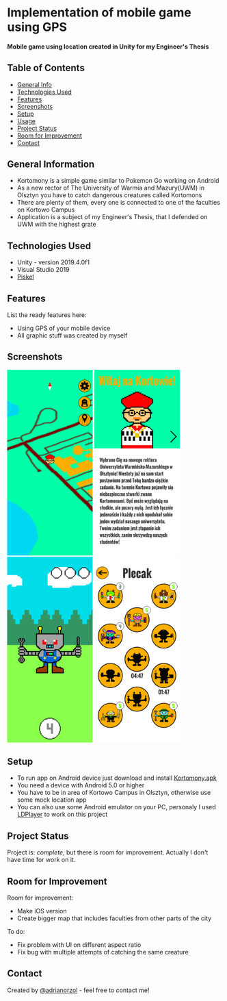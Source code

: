 # Implementation of mobile game using GPS
#### Mobile game using location  created in Unity for my Engineer's Thesis

## Table of Contents
* [General Info](#general-information)
* [Technologies Used](#technologies-used)
* [Features](#features)
* [Screenshots](#screenshots)
* [Setup](#setup)
* [Usage](#usage)
* [Project Status](#project-status)
* [Room for Improvement](#room-for-improvement)
* [Contact](#contact)


## General Information
- Kortomony is a simple game similar to Pokemon Go working on Android
- As a new rector of The University of Warmia and Mazury(UWM) in Olsztyn you have to catch dangerous creatures called Kortomons
- There are plenty of them, every one is connected to one of the faculties on Kortowo Campus
- Application is a subject of my Engineer's Thesis, that I defended on UWM with the highest grate


## Technologies Used
- Unity - version 2019.4.0f1
- Visual Studio 2019
- [Piskel](https://www.piskelapp.com/)


## Features
List the ready features here:
- Using GPS of your mobile device
- All graphic stuff was created by myself


## Screenshots
<p>
<img src="./screenshots/ekranGlowny1.png" alt="main screen" width="200"/>
<img src="./screenshots/ekranStartowy1.png" alt="startign screen" width="200"/>
<img src="./screenshots/lapanie.png" alt="catching a Kortomon" width="200"/>
<img src="./screenshots/plecak.png" alt="your collection" width="200"/>
</p>


## Setup
- To run app on Android device just download and install [Kortomony.apk](./Kortomony.apk)
- You need a device with Android 5.0 or higher
- You have to be in area of Kortowo Campus in Olsztyn, otherwise use some mock location app
- You can also use some Android emulator on your PC, personaly I used [LDPlayer](https://www.ldplayer.net/) to work on this project


## Project Status
Project is:  _complete_, but there is room for improvement. Actually I don't have time for work on it.

## Room for Improvement

Room for improvement:
- Make iOS version
- Create bigger map that includes faculties from other parts of the city

To do:
- Fix problem with UI on different aspect ratio
- Fix bug with multiple attempts of catching the same creature


## Contact
Created by [@adrianorzol](https://www.linkedin.com/in/adrian-orzol) - feel free to contact me!

